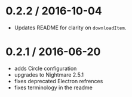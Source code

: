 0.2.2 / 2016-10-04
==================

  * Updates README for clarity on `downloadItem`.

0.2.1 / 2016-06-20
==================

  * adds Circle configuration
  * upgrades to Nightmare 2.5.1
  * fixes deprecated Electron refrences
  * fixes terminology in the readme
